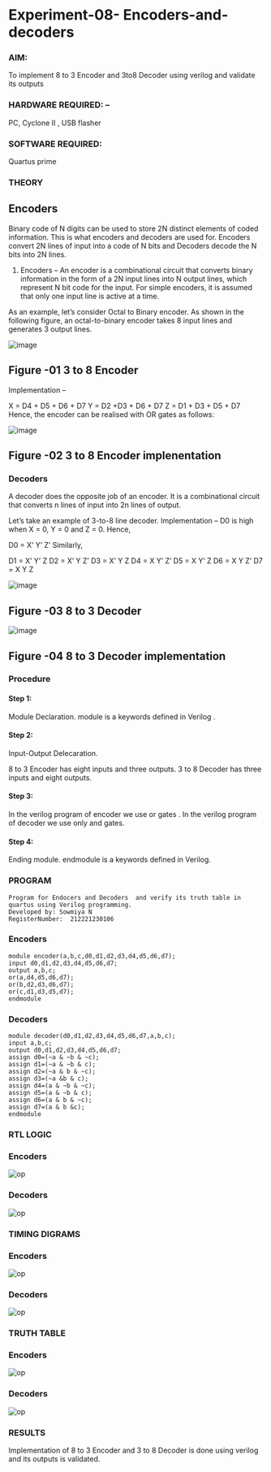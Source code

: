 # Experiment-08- Encoders-and-decoders 
### AIM: 
To implement 8 to 3 Encoder and  3to8 Decoder using verilog and validate its outputs
### HARDWARE REQUIRED:  – 
PC, Cyclone II , USB flasher
### SOFTWARE REQUIRED:  
 Quartus prime
### THEORY 

## Encoders
Binary code of N digits can be used to store 2N distinct elements of coded information. This is what encoders and decoders are used for. Encoders convert 2N lines of input into a code of N bits and Decoders decode the N bits into 2N lines.

1. Encoders –
An encoder is a combinational circuit that converts binary information in the form of a 2N input lines into N output lines, which represent N bit code for the input. For simple encoders, it is assumed that only one input line is active at a time.

As an example, let’s consider Octal to Binary encoder. As shown in the following figure, an octal-to-binary encoder takes 8 input lines and generates 3 output lines.

![image](https://user-images.githubusercontent.com/36288975/171543588-bc0746df-a173-4b35-989e-5fb7d385fe8a.png)
## Figure -01 3 to 8 Encoder 


Implementation –

X = D4 + D5 + D6 + D7
Y = D2 +D3 + D6 + D7
Z = D1 + D3 + D5 + D7 
Hence, the encoder can be realised with OR gates as follows:


![image](https://user-images.githubusercontent.com/36288975/171543740-68403b82-aa93-4c98-9343-f32b14885a2e.png)
## Figure -02 3 to 8 Encoder implenentation 

 ### Decoders 
A decoder does the opposite job of an encoder. It is a combinational circuit that converts n lines of input into 2n lines of output.

Let’s take an example of 3-to-8 line decoder.
Implementation –
D0 is high when X = 0, Y = 0 and Z = 0. Hence,

D0 = X’ Y’ Z’ 
Similarly,

D1 = X’ Y’ Z
D2 = X’ Y Z’
D3 = X’ Y Z
D4 = X Y’ Z’
D5 = X Y’ Z
D6 = X Y Z’
D7 = X Y Z 


![image](https://user-images.githubusercontent.com/36288975/171543978-ee2d0671-2846-40a1-8705-507fd6287a49.png)
## Figure -03 8 to 3 Decoder 



![image](https://user-images.githubusercontent.com/36288975/171543866-5a6eace6-8683-49d7-9c4f-a7cb30ec3035.png)
## Figure -04 8 to 3 Decoder implementation 

### Procedure

#### Step 1:
Module Declaration. module is a keywords defined in Verilog .

#### Step 2:
Input-Output Delecaration.

8 to 3 Encoder has eight inputs and three outputs.
3 to 8 Decoder has three inputs and eight outputs.

#### Step 3:
In the verilog program of encoder we use or gates .
In the verilog program of decoder we use only and gates.

#### Step 4:
Ending module. endmodule is a keywords defined in Verilog.

### PROGRAM 
```
Program for Endocers and Decoders  and verify its truth table in quartus using Verilog programming.
Developed by: Sowmiya N
RegisterNumber:  212221230106
```

### Encoders
```
module encoder(a,b,c,d0,d1,d2,d3,d4,d5,d6,d7);
input d0,d1,d2,d3,d4,d5,d6,d7;
output a,b,c;
or(a,d4,d5,d6,d7);
or(b,d2,d3,d6,d7);
or(c,d1,d3,d5,d7);
endmodule

```
### Decoders 
```
module decoder(d0,d1,d2,d3,d4,d5,d6,d7,a,b,c);
input a,b,c;
output d0,d1,d2,d3,d4,d5,d6,d7;
assign d0=(~a & ~b & ~c);
assign d1=(~a & ~b & c);
assign d2=(~a & b & ~c);
assign d3=(~a &b & c);
assign d4=(a & ~b & ~c);
assign d5=(a & ~b & c);
assign d6=(a & b & ~c);
assign d7=(a & b &c);
endmodule

```


### RTL LOGIC  

### Encoders
![op](./encode1.png)
### Decoders 
![op](./decode1.png)

### TIMING DIGRAMS 
### Encoders
![op](./encoder2.png)
### Decoders 
![op](./decode2.png)

### TRUTH TABLE 
### Encoders
![op](./tte.png)
### Decoders
![op](./ttd.png)
### RESULTS 
Implementation of 8 to 3 Encoder and  3 to 8 Decoder is done using verilog and its outputs is validated.